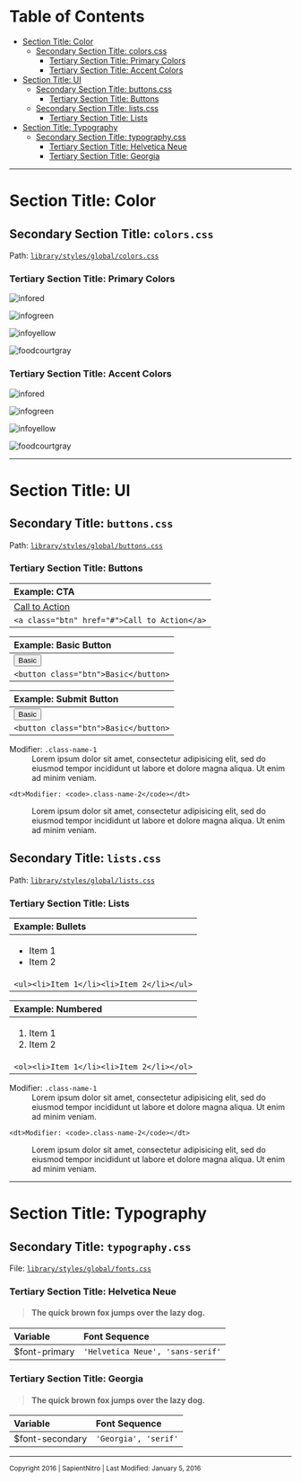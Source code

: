 # Table of Contents #

  - [Section Title: Color](#section-title-color)
  	- [Secondary Section Title: colors.css](#secondary-section-title-colorscss)
  		- [Tertiary Section Title: Primary Colors](#tertiary-section-title-primary-colors)
  		- [Tertiary Section Title: Accent Colors](#tertiary-section-title-accent-colors)
  - [Section Title: UI](#section-title-ui)
  	- [Secondary Section Title: buttons.css](#secondary-section-title-buttonscss)
    	- [Tertiary Section Title: Buttons](#tertiary-section-title-buttons)
    - [Secondary Section Title: lists.css](#secondary-section-title-listscss)
    	- [Tertiary Section Title: Lists](#tertiary-section-title-lists)
  - [Section Title: Typography](#section-title-typography)
  	- [Secondary Section Title: typography.css](#secondary-section-title-typographycss)
    	- [Tertiary Section Title: Helvetica Neue](#tertiary-section-title-helvetica-neue)
    	- [Tertiary Section Title: Georgia](#tertiary-section-title-georgia)

---

# Section Title: Color #


## Secondary Section Title: `colors.css` ##

Path: [`library/styles/global/colors.css`](library/styles/global/colors.css)


### Tertiary Section Title: Primary Colors ###

![infored](images/infored.png)

![infogreen](images/infogreen.png)

![infoyellow](images/infoyellow.png)

![foodcourtgray](images/foodcourtgray.png)


### Tertiary Section Title: Accent Colors ###

![infored](images/infored.png)

![infogreen](images/infogreen.png)

![infoyellow](images/infoyellow.png)

![foodcourtgray](images/foodcourtgray.png)


---

# Section Title: UI #

## Secondary Title: `buttons.css` ##

Path: [`library/styles/global/buttons.css`](library/styles/global/buttons.css)

### Tertiary Section Title: Buttons ###

| Example: CTA |
| :----------- |
| <a class="btn" href="#">Call to Action</a> |
| ``` <a class="btn" href="#">Call to Action</a> ``` |

| Example: Basic Button |
| :-------------------- |
| <button class="btn">Basic</button> |
| ``` <button class="btn">Basic</button> ``` |

| Example: Submit Button |
| :--------------------- |
| <button class="btn">Basic</button> |
| ``` <button class="btn">Basic</button> ``` |

<dl>
	<dt>Modifier: <code>.class-name-1</code></dt>

  <dd>Lorem ipsum dolor sit amet, consectetur adipisicing elit, sed do eiusmod tempor incididunt ut labore et dolore magna aliqua. Ut enim ad minim veniam.</dd>

	<dt>Modifier: <code>.class-name-2</code></dt>

  <dd>Lorem ipsum dolor sit amet, consectetur adipisicing elit, sed do eiusmod tempor incididunt ut labore et dolore magna aliqua. Ut enim ad minim veniam.</dd>
</dl>

## Secondary Title: `lists.css` ##

Path: [`library/styles/global/lists.css`](library/styles/global/lists.css)

### Tertiary Section Title: Lists ###

| Example: Bullets |
| :--------------- |
| <ul><li>Item 1</li><li>Item 2</li></ul> |
| ``` <ul><li>Item 1</li><li>Item 2</li></ul> ``` |

| Example: Numbered |
| :-------------------- |
| <ol><li>Item 1</li><li>Item 2</li></ol> |
| ``` <ol><li>Item 1</li><li>Item 2</li></ol> ``` |

<dl>
	<dt>Modifier: <code>.class-name-1</code></dt>

  <dd>Lorem ipsum dolor sit amet, consectetur adipisicing elit, sed do eiusmod tempor incididunt ut labore et dolore magna aliqua. Ut enim ad minim veniam.</dd>

	<dt>Modifier: <code>.class-name-2</code></dt>

  <dd>Lorem ipsum dolor sit amet, consectetur adipisicing elit, sed do eiusmod tempor incididunt ut labore et dolore magna aliqua. Ut enim ad minim veniam.</dd>
</dl>

---

# Section Title: Typography #

## Secondary Title: `typography.css` ##

File: [`library/styles/global/fonts.css`](library/styles/global/fonts.css)

### Tertiary Section Title: Helvetica Neue ###


> <h4>The quick brown fox jumps over the lazy dog.</h4>

| Variable | Font Sequence |
| :---------- | :------- |
| $font-primary | `'Helvetica Neue', 'sans-serif'` |



### Tertiary Section Title: Georgia ###

> <h4>The quick brown fox jumps over the lazy dog.</h4>

| Variable | Font Sequence |
| :---------- | :------- |
| $font-secondary | `'Georgia', 'serif'` |


---

<small>Copyright 2016 | SapientNitro | Last Modified: January 5, 2016</small>
